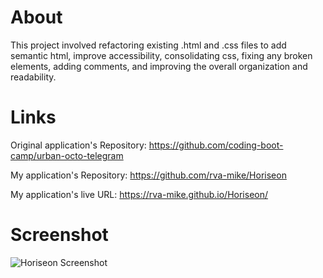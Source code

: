 # About
This project involved refactoring existing .html and .css files to add semantic html, improve accessibility, consolidating css, fixing any broken elements, adding comments, and improving the overall organization and readability.

# Links
Original application's Repository: https://github.com/coding-boot-camp/urban-octo-telegram

My application's Repository: https://github.com/rva-mike/Horiseon

My application's live URL: https://rva-mike.github.io/Horiseon/

# Screenshot

![Horiseon Screenshot](https://user-images.githubusercontent.com/105617274/171417287-03aca913-437e-461d-9bca-a72bb62c3cc3.png)

